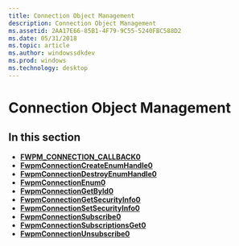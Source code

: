 ```yaml
---
title: Connection Object Management
description: Connection Object Management
ms.assetid: 2AA17E66-85B1-4F79-9C55-5240FBC588D2
ms.date: 05/31/2018
ms.topic: article
ms.author: windowssdkdev
ms.prod: windows
ms.technology: desktop
---
```


# Connection Object Management

## In this section

-   [**FWPM\_CONNECTION\_CALLBACK0**](/windows/win32/Fwpmu/nc-fwpmu-fwpm_connection_callback0?branch=master)
-   [**FwpmConnectionCreateEnumHandle0**](/windows/win32/Fwpmu/nf-fwpmu-fwpmconnectioncreateenumhandle0?branch=master)
-   [**FwpmConnectionDestroyEnumHandle0**](/windows/win32/Fwpmu/nf-fwpmu-fwpmconnectiondestroyenumhandle0?branch=master)
-   [**FwpmConnectionEnum0**](/windows/win32/Fwpmu/nf-fwpmu-fwpmconnectionenum0?branch=master)
-   [**FwpmConnectionGetById0**](/windows/win32/Fwpmu/nf-fwpmu-fwpmconnectiongetbyid0?branch=master)
-   [**FwpmConnectionGetSecurityInfo0**](/windows/win32/Fwpmu/nf-fwpmu-fwpmconnectiongetsecurityinfo0?branch=master)
-   [**FwpmConnectionSetSecurityInfo0**](/windows/win32/fwpmu/nf-fwpmu-fwpmconnectionsetsecurityinfo0?branch=master)
-   [**FwpmConnectionSubscribe0**](/windows/win32/Fwpmu/nf-fwpmu-fwpmconnectionsubscribe0?branch=master)
-   [**FwpmConnectionSubscriptionsGet0**](/windows/win32/Fwpmu/nf-fwpmu-fwpmconnectionsubscriptionsget0?branch=master)
-   [**FwpmConnectionUnsubscribe0**](/windows/win32/Fwpmu/nf-fwpmu-fwpmconnectionunsubscribe0?branch=master)

 

 




